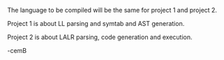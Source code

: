 The language to be compiled will be the same for project 1 and project 2.

Project 1 is about LL parsing and symtab and AST generation.

Project 2 is about LALR parsing, code generation and execution.

-cemB
